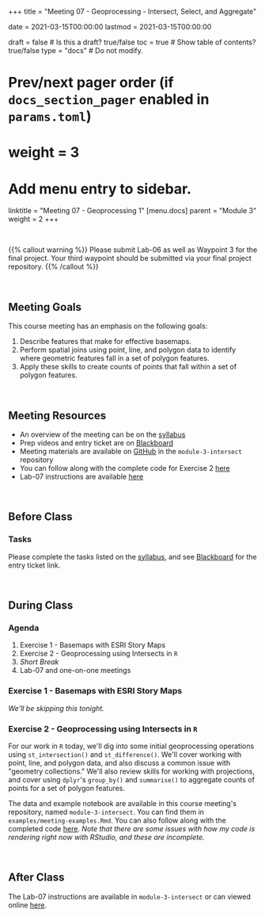 +++
  title = "Meeting 07 - Geoprocessing - Intersect, Select, and Aggregate"
  
  date = 2021-03-15T00:00:00
  lastmod = 2021-03-15T00:00:00
  
  draft = false  # Is this a draft? true/false
  toc = true  # Show table of contents? true/false
  type = "docs"  # Do not modify.
  
  # Prev/next pager order (if `docs_section_pager` enabled in `params.toml`)
  # weight = 3
  
  # Add menu entry to sidebar.
  linktitle = "Meeting 07 - Geoprocessing 1"
  [menu.docs]
  parent = "Module 3"
  weight = 2
+++

<br> 

{{% callout warning %}}
Please submit Lab-06 as well as Waypoint 3 for the final project. Your third waypoint should be submitted via your final project repository.
{{% /callout %}}

<br>

## Meeting Goals
This course meeting has an emphasis on the following goals:

  1. Describe features that make for effective basemaps.
  2. Perform spatial joins using point, line, and polygon data to identify where geometric features fall in a set of polygon features.
  3. Apply these skills to create counts of points that fall within a set of polygon features.
  
<br>

## Meeting Resources

  * An overview of the meeting can be on the [syllabus](https://slu-soc5650.github.io/syllabus/module-3-geoprocessing.html)
  * Prep videos and entry ticket are on [Blackboard](https://blackboard.slu.edu/)
  * Meeting materials are available on [GitHub](https://github.com/slu-soc5650/module-3-intersect) in the `module-3-intersect` repository
  * You can follow along with the complete code for Exercise 2 [here](https://slu-soc5650.github.io/module-3-intersect/index.nb.html)
  * Lab-07 instructions are available [here](https://github.com/slu-soc5650/module-3-intersect/blob/master/assignments/lab-07.pdf)
  
<br>

## Before Class
### Tasks
Please complete the tasks listed on the [syllabus](https://slu-soc5650.github.io/syllabus/module-3-geoprocessing.html), and see [Blackboard](https://blackboard.slu.edu) for the entry ticket link.

<br>

## During Class
### Agenda

  1. Exercise 1 - Basemaps with ESRI Story Maps
  2. Exercise 2 - Geoprocessing using Intersects in `R`
  3. *Short Break*
  4. Lab-07 and one-on-one meetings
  
### Exercise 1 - Basemaps with ESRI Story Maps
*We'll be skipping this tonight.*

### Exercise 2 - Geoprocessing using Intersects in `R`
For our work in `R` today, we'll dig into some initial geoprocessing operations using `st_intersection()` and `st_difference()`. We'll cover working with point, line, and polygon data, and also discuss a common issue with "geometry collections." We'll also review skills for working with projections, and cover using `dplyr`'s `group_by()` and `summarise()` to aggregate counts of points for a set of polygon features.

The data and example notebook are available in this course meeting's repository, named `module-3-intersect`. You can find them in `examples/meeting-examples.Rmd`. You can also follow along with the completed code [here](https://slu-soc5650.github.io/module-3-intersect/index.nb.html). *Note that there are some issues with how my code is rendering right now with RStudio, and these are incomplete.*

<br>

## After Class
The Lab-07 instructions are available in `module-3-intersect` or can viewed online [here](https://github.com/slu-soc5650/module-3-projections/blob/master/assignments/lab-07.pdf). 

<br>
